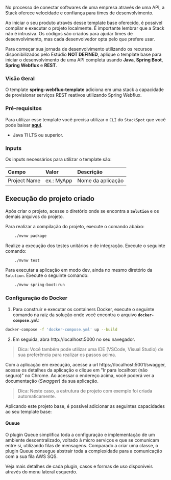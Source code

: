 No processo de conectar softwares de uma empresa através de uma API, a Stack oferece velocidade e confiança para times de desenvolvimento.

Ao iniciar o seu produto através desse template base oferecido, é possível compilar e executar o projeto localmente. É importante lembrar que a Stack não é intrusiva. Os códigos são criados para ajudar times de desenvolvimento, mas cada desenvolvedor opta pelo que prefere usar. 

Para começar sua jornada de desenvolvimento utilizando os recursos disponibilizados pelo Estúdio **NOT DEFINED**, aplique o template base para iniciar o desenvolvimento de uma API completa usando **Java**, **Spring Boot**, **Spring Webflux** e **REST**.  

### Visão Geral
O template **spring-webflux-template** adiciona em uma stack a capacidade de provisionar serviços REST reativos utilizando Spring Webflux.

### Pré-requisitos
Para utilizar esse template você precisa utilizar o `CLI` do `StackSpot` que você pode baixar [**aqui**](https://stackspot.com/).
- Java 11 LTS ou superior.

### Inputs
Os inputs necessários para utilizar o template são:  

| **Campo** | **Valor** | **Descrição** |
| :--- | :--- | :--- |
| Project Name| ex.: MyApp | Nome da aplicação  |

## Execução do projeto criado

Após criar o projeto, acesse o diretório onde se encontra a **`Solution`** e os demais arquivos do projeto. 

Para realizar a compilação do projeto, execute o comando abaixo:

```bash
    ./mvnw package
```

Realize a execução dos testes unitários e de integração. Execute o seguinte comando:

```bash
    ./mvnw test
```

Para executar a aplicação em modo dev, ainda no mesmo diretório da `Solution`. Execute o seguinte comando:

```bash
    ./mvnw spring-boot:run
```

### Configuração do Docker

1. Para construir e executar os containers Docker, execute o seguinte comando na raiz da solução onde você encontra o arquivo **`docker-compose.yml`**:

 ```bash
 docker-compose -f 'docker-compose.yml' up --build
 ```

2. Em seguida, abra http://localhost:5000 no seu navegador.

> Dica: Você também pode utilizar uma IDE (VSCode, Visual Studio) de sua preferência para realizar os passos acima.

Com a aplicação em execução, acesse a url https://localhost:5001/swagger, acesse os detalhes da aplicação e clique em "Ir para localhost (não seguro)" no Chrome. Ao acessar o endereço acima, você poderá ver a documentação (*Swagger*) da sua aplicação.

> Dica: Neste caso, a estrutura de projeto com exemplo foi criada automaticamente. 

Aplicando este projeto base, é possível adicionar as seguintes capacidades ao seu template base:


#### Queue  
O plugin Queue simplifica toda a configuração e implementação de um ambiente descentralizado, voltado à micro serviços e que se comunicam entre si, utilizando filas de mensagens. Comparado a criar uma classe, o plugin Queue consegue abstrair toda a complexidade para a comunicação com a sua fila AWS SQS.

Veja mais detalhes de cada plugin, casos e formas de uso disponíveis através do menu lateral esquerdo. 
